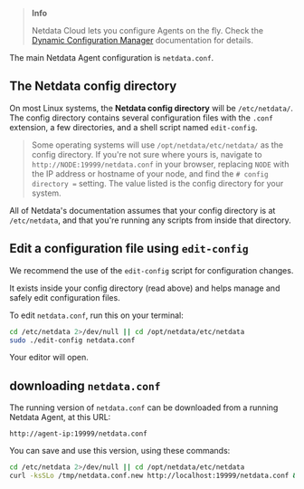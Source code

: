 

> **Info**
>
> Netdata Cloud lets you configure Agents on the fly. Check the [Dynamic Configuration Manager](/docs/agent/netdata-agent/configuration/dynamic-configuration) documentation for details.

The main Netdata Agent configuration is `netdata.conf`.

## The Netdata config directory

On most Linux systems, the **Netdata config
directory** will be `/etc/netdata/`. The config directory contains several configuration files with the `.conf` extension, a
few directories, and a shell script named `edit-config`.

> Some operating systems will use `/opt/netdata/etc/netdata/` as the config directory. If you're not sure where yours
> is, navigate to `http://NODE:19999/netdata.conf` in your browser, replacing `NODE` with the IP address or hostname of
> your node, and find the `# config directory =` setting. The value listed is the config directory for your system.

All of Netdata's documentation assumes that your config directory is at `/etc/netdata`, and that you're running any scripts from inside that directory.

## Edit a configuration file using `edit-config`

We recommend the use of the `edit-config` script for configuration changes.

It exists inside your config directory (read above) and helps manage and safely edit configuration files.

To edit `netdata.conf`, run this on your terminal:

```bash
cd /etc/netdata 2>/dev/null || cd /opt/netdata/etc/netdata
sudo ./edit-config netdata.conf
```

Your editor will open.

## downloading `netdata.conf`

The running version of `netdata.conf` can be downloaded from a running Netdata Agent, at this URL:

```url
http://agent-ip:19999/netdata.conf
```

You can save and use this version, using these commands:

```bash
cd /etc/netdata 2>/dev/null || cd /opt/netdata/etc/netdata
curl -ksSLo /tmp/netdata.conf.new http://localhost:19999/netdata.conf && sudo mv -i /tmp/netdata.conf.new netdata.conf 
```
